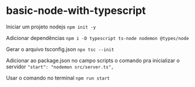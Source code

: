 # basic-node-with-typescript

Iniciar um projeto nodejs
`npm init -y`

Adicionar dependências 
`npm i -D typescript ts-node nodemon @types/node`

Gerar o arquivo tsconfig.json
`npx tsc --init`

Adicionar ao package.json no campo scripts o comando pra inicializar o servidor
`"start": "nodemon src/server.ts",`

Usar o comando no terminal
`npm run start`
